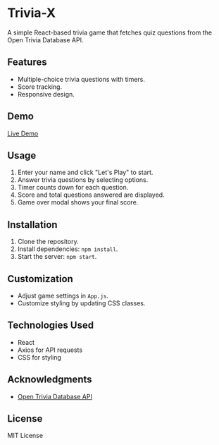 # Trivia-X

A simple React-based trivia game that fetches quiz questions from the Open Trivia Database API.

## Features

- Multiple-choice trivia questions with timers.
- Score tracking.
- Responsive design.

## Demo

[Live Demo](https://trivia-x.netlify.app)

## Usage

1. Enter your name and click "Let's Play" to start.
2. Answer trivia questions by selecting options.
3. Timer counts down for each question.
4. Score and total questions answered are displayed.
5. Game over modal shows your final score.

## Installation

1. Clone the repository.
2. Install dependencies: `npm install`.
3. Start the server: `npm start`.

## Customization

- Adjust game settings in `App.js`.
- Customize styling by updating CSS classes.

## Technologies Used

- React
- Axios for API requests
- CSS for styling

## Acknowledgments

- [Open Trivia Database API](https://opentdb.com/api_config.php)

## License

MIT License
